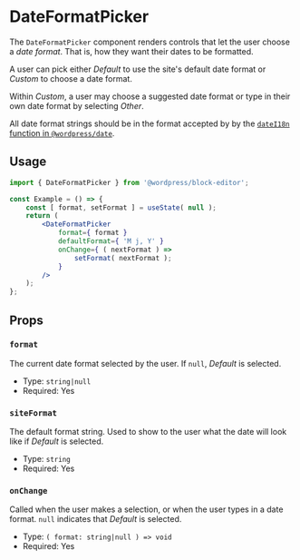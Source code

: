# DateFormatPicker

The `DateFormatPicker` component renders controls that let the user choose a
_date format_. That is, how they want their dates to be formatted.

A user can pick either _Default_ to use the site's default date format or
_Custom_ to choose a date format.

Within _Custom_, a user may choose a suggested date format or type in their own
date format by selecting _Other_.

All date format strings should be in the format accepted by by the [`dateI18n`
function in
`@wordpress/date`](https://github.com/WordPress/gutenberg/tree/trunk/packages/date#datei18n).

## Usage

```jsx
import { DateFormatPicker } from '@wordpress/block-editor';

const Example = () => {
	const [ format, setFormat ] = useState( null );
	return (
		<DateFormatPicker
			format={ format }
			defaultFormat={ 'M j, Y' }
			onChange={ ( nextFormat ) =>
				setFormat( nextFormat );
			}
		/>
	);
};
```

## Props

### `format`

The current date format selected by the user. If `null`, _Default_ is selected.

-   Type: `string|null`
-   Required: Yes

### `siteFormat`

The default format string. Used to show to the user what the date will look like
if _Default_ is selected.

-   Type: `string`
-   Required: Yes

### `onChange`

Called when the user makes a selection, or when the user types in a date format.
`null` indicates that _Default_ is selected.

-   Type: `( format: string|null ) => void`
-   Required: Yes
